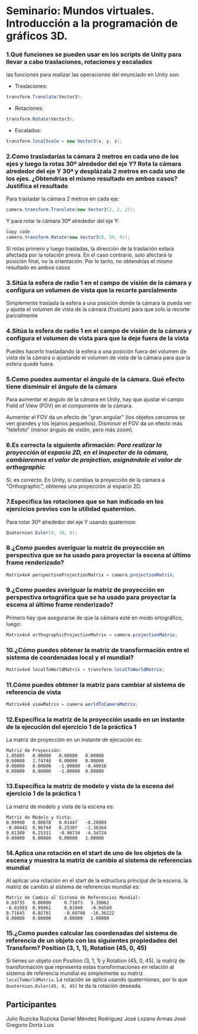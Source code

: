 # Seminario: Mundos virtuales. Introducción a la programación de gráficos 3D.

### 1.Qué funciones se pueden usar en los scripts de Unity para llevar a cabo traslaciones, rotaciones y escalados

las funciones para realizar las operaciones del enunciado en Unity son:

- Traslaciones: 
```csharp
transform.Translate(Vector3);
```
- Rotaciones:
```csharp
transform.Rotate(Vector3);
```
- Escalados:
```csharp
transform.localScale = new Vector3(x, y, z);
```

### 2.Como trasladarías la cámara 2 metros en cada uno de los ejes y luego la rotas 30º alrededor del eje Y? Rota la cámara alrededor del eje Y 30ª y desplázala 2 metros en cada uno de los ejes. ¿Obtendrías el mismo resultado en ambos casos? Justifica el resultado

Para trasladar la cámara 2 metros en cada eje:

```csharp
camera.transform.Translate(new Vector3(2, 2, 2));
```
Y para rotar la cámara 30º alrededor del eje Y:
```csharp
Copy code
camera.transform.Rotate(new Vector3(0, 30, 0));
```

Si rotas primero y luego trasladas, la dirección de la traslación estará afectada por la rotación previa. En el caso contrario, solo afectará la posición final, no la orientación. Por lo tanto, no obtendrías el mismo resultado en ambos casos

### 3.Sitúa la esfera de radio 1 en el campo de visión de la cámara y configura un volumen de vista que la recorte parcialmente

Simplemente traslada la esfera a una posición donde la cámara la pueda ver y ajusta el volumen de vista de la cámara (frustum) para que solo la recorte parcialmente

### 4.Sitúa la esfera de radio 1 en el campo de visión de la cámara y configura el volumen de vista para que la deje fuera de la vista

Puedes hacerlo trasladando la esfera a una posición fuera del volumen de vista de la cámara o ajustando el volumen de vista de la cámara para que la esfera quede fuera.

### 5.Como puedes aumentar el ángulo de la cámara. Qué efecto tiene disminuir el ángulo de la cámara

Para aumentar el ángulo de la cámara en Unity, hay que ajustar el campo Field of View (FOV) en el componente de la cámara.

Aumentar el FOV da un efecto de "gran angular" (los objetos cercanos se ven grandes y los lejanos pequeños). Disminuir el FOV da un efecto más "telefoto" (menor ángulo de visión, pero más zoom).

### 6.Es correcta la siguiente afirmación: _Para realizar la proyección al espacio 2D, en el inspector de la cámara, cambiaremos el valor de projection, asignándole el valor de orthographic_

Sí, es correcto. En Unity, si cambias la proyección de la cámara a "Orthographic", obtienes una proyección al espacio 2D.

### 7.Especifica las rotaciones que se han indicado en los ejercicios previos con la utilidad quaternion.

Para rotar 30º alrededor del eje Y usando quaternion:
```csharp
Quaternion.Euler(0, 30, 0);
```

### 8.¿Como puedes averiguar la matriz de proyección en perspectiva que se ha usado para proyectar la escena al último frame renderizado?

```csharp
Matrix4x4 perspectiveProjectionMatrix = camera.projectionMatrix;
```

### 9.¿Como puedes averiguar la matriz de proyección en perspectiva ortográfica que se ha usado para proyectar la escena al último frame renderizado?

Primero hay que asegurarse de que la cámara esté en modo ortográfico, luego:
```csharp
Matrix4x4 orthographicProjectionMatrix = camera.projectionMatrix;
```

### 10.¿Cómo puedes obtener la matriz de transformación entre el sistema de coordenadas local y el mundial?

```csharp
Matrix4x4 localToWorldMatrix = transform.localToWorldMatrix;
```

### 11.Cómo puedes obtener la matriz para cambiar al sistema de referencia de vista

```csharp
Matrix4x4 viewMatrix = camera.worldToCameraMatrix;
```

### 12.Especifica la matriz de la proyección usado en un instante de la ejecución del ejercicio 1 de la práctica 1

La matriz de proyección en un instante de ejecución es:
```text
Matriz de Proyección: 
1.05085	  0.00000	0.00000	  0.00000
0.00000	  2.74748	0.00000	  0.00000
0.00000	  0.00000	-1.00080  -0.40016
0.00000	  0.00000	-1.00000  0.00000
```

### 13.Especifica la matriz de modelo y vista de la escena del ejercicio 1 de la práctica 1

La matriz de modelo y vista de la escena es:
```text
Matriz de Modelo y Vista: 
0.99990	  0.00078	0.01447	  -0.20989
-0.00441  0.96744	0.25307	  -1.36364
0.01380	  0.25311	-0.96734  -4.34724
0.00000	  0.00000	0.00000   1.00000
```

### 14.Aplica una rotación en el start de uno de los objetos de la escena y muestra la matriz de cambio al sistema de referencias mundial

Al aplicar una rotación en el start de la estructura principal de la escena, la matriz de cambio al sistema de referencias mundial es:
```text
Matriz de Cambio al Sistema de Referencias Mundial: 
0.69735	  0.00000	  0.71673   3.39062
-0.01993  0.99961	  0.01940   -0.94589
0.71645   0.02781	  -0.69708  -16.36222
0.00000   0.00000	  0.00000   1.00000
```

### 15.¿Como puedes calcular las coordenadas del sistema de referencia de un objeto con las siguientes propiedades del Transform? Position (3, 1, 1), Rotation (45, 0, 45)

Si tienes un objeto con Position (3, 1, 1) y Rotation (45, 0, 45), la matriz de transformación que representa estas transformaciones en relación al sistema de referencia mundial es simplemente su matriz ```localToWorldMatrix```. La rotación se aplica usando quaterniones, por lo que ```Quaternion.Euler(45, 0, 45)``` te da la rotación deseada.

## Participantes
Julio Ruzicka Ruzicka
Daniel Méndez Rodríguez
José Lozano Armas
José Gregorio Dorta Luis
